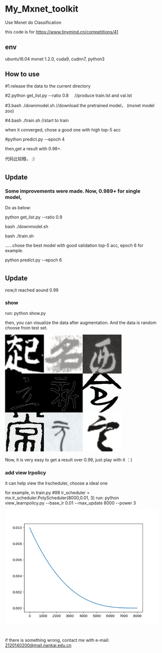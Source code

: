 # My_Mxnet_toolkit
Use Mxnet do Classification

this code is for https://www.tinymind.cn/competitions/41


## env
ubuntu16.04 mxnet 1.2.0, cuda9, cudnn7, python3

## How to use

#1.release the data to the current directory

#2.python get_list.py --ratio 0.8      //produce train.lst and val.lst

#3.bash ./downmodel.sh                 //download the pretrained model， (mxnet model zoo)

#4.bash ./train.sh                     //start to train

when it converged, chose a good one with high top-5 acc

#python predict.py --epoch 4 

then,get a result with 0.98+.


代码比较糙， :）

#
## Update

### Some improvements were made. Now, 0.989+ for single model,

Do as below:

python get_list.py --ratio 0.9

bash ./downmodel.sh

bash ./train.sh

......chose the best model with good validation top-5 acc, epoch 6 for example.

python predict.py --epoch 6

#
## Update
now,it reached aound 0.99 

### show
run: python show.py

then, you can visualize the data after augmentation. And the data is random choose from test set.

![image](https://github.com/610265158/tinymind_competition/blob/master/show.jpg)

Now, it is very easy to get a result over 0.99, just play with it ：)

### add view lrpolicy
it can help view the lrscheduler, choose a ideal one

for example, in train.py #98 lr_scheduler = mx.lr_scheduler.PolyScheduler(8000,0.01, 3)
run: python view_learnpolicy.py --base_lr 0.01 --max_update 8000 --power 3

![image](https://github.com/610265158/tinymind_competition/blob/master/lr_scheduler.png)
#

if there is something wrong, contact me with e-mail: 2120140200@mail.nankai.edu.cn

